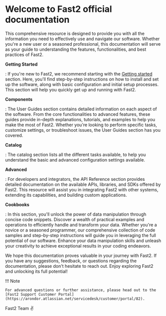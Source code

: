 # Welcome to Fast2 official documentation

This comprehensive resource is designed to provide you with all the information you need to effectively use and navigate our software. Whether you're a new user or a seasoned professional, this documentation will serve as your guide to understanding the features, functionalities, and best practices of Fast2.

**Getting Started**

: If you're new to Fast2, we recommend starting with the [Getting started](getting-started/index.md) section. Here, you'll find step-by-step instructions on how to install and set up the software, along with basic configuration and initial setup processes. This section will help you quickly get up and running with Fast2.

**Components**

: The User Guides section contains detailed information on each aspect of the software. From the core functionalities to advanced features, these guides provide in-depth explanations, tutorials, and examples to help you make the most of Fast2. Whether you're looking to perform specific tasks, customize settings, or troubleshoot issues, the User Guides section has you covered.

**Catalog**

: The catalog section lists all the different tasks available, to help you understand the basic and advanced configuration settings available.

**Advanced**

: For developers and integrators, the API Reference section provides detailed documentation on the available APIs, libraries, and SDKs offered by Fast2. This resource will assist you in integrating Fast2 with other systems, extending its capabilities, and building custom applications.

**Cookbooks**

: In this section, you'll unlock the power of data manipulation through concise code snippets. Discover a wealth of practical examples and operations to efficiently handle and transform your data. Whether you're a novice or a seasoned programmer, our comprehensive collection of code samples and step-by-step instructions will guide you in leveraging the full potential of our software. Enhance your data manipulation skills and unleash your creativity to achieve exceptional results in your coding endeavors.

<!-- **Environments specifities**

: todo

**Cookbooks and technical blogs**

: todo

**FAQs and Troubleshooting**

: Encountering issues or have questions? Check out our FAQs and Troubleshooting section, where you'll find answers to common queries and solutions to known problems. This section aims to provide quick resolutions and helpful tips to ensure a smooth experience with Fast2. -->

We hope this documentation proves valuable in your journey with Fast2. If you have any suggestions, feedback, or questions regarding the documentation, please don't hesitate to reach out. Enjoy exploring Fast2 and unlocking its full potential!

!!! Note

    For advanced questions or further assistance, please head out to the [Fast2 Support Customer Portal](https://arondor.atlassian.net/servicedesk/customer/portal/82).

Fast2 Team ✌️
